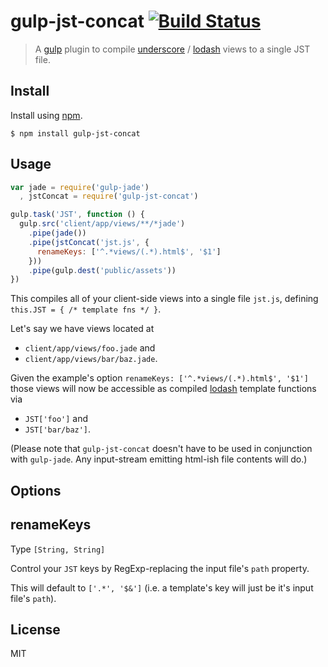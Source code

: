 # gulp-jst-concat [![Build Status](https://travis-ci.org/tambourinecoder/gulp-jst-concat.png?branch=master)](https://travis-ci.org/tambourinecoder/gulp-jst-concat)
> A [gulp](http://gulpjs.com/) plugin to compile
[underscore](http://underscorejs.org/#template) / [lodash](http://lodash.com/docs#template)
views to a single JST file.


## Install
Install using [npm](https://npmjs.org/package/gulp-jst-concat).

    $ npm install gulp-jst-concat


## Usage
```javascript
var jade = require('gulp-jade')
  , jstConcat = require('gulp-jst-concat')

gulp.task('JST', function () {
  gulp.src('client/app/views/**/*jade')
    .pipe(jade())
    .pipe(jstConcat('jst.js', {
      renameKeys: ['^.*views/(.*).html$', '$1']
    }))
    .pipe(gulp.dest('public/assets'))
})
```
This compiles all of your client-side views into a single file `jst.js`,
defining `this.JST = { /* template fns */ }`.

Let's say we have views located at
- `client/app/views/foo.jade` and
- `client/app/views/bar/baz.jade`.

Given the example's option `renameKeys: ['^.*views/(.*).html$', '$1']` those views
will now be accessible as compiled [lodash](http://lodash.com/docs#template) template functions via
- `JST['foo']` and
- `JST['bar/baz']`.

(Please note that `gulp-jst-concat` doesn't have to be used in conjunction with `gulp-jade`. Any input-stream emitting html-ish file contents will do.)


## Options

renameKeys
----------
Type `[String, String]`

Control your `JST` keys by RegExp-replacing the input file's `path` property.

This will default to `['.*', '$&']` (i.e. a template's key will just be it's input file's `path`).


## License
MIT
